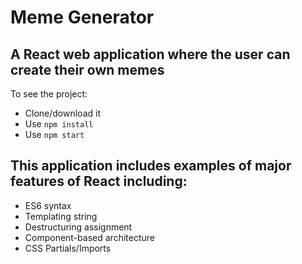 # Meme Generator

## A React web application where the user can create their own memes

To see the project:
- Clone/download it
- Use ```npm install```
- Use ```npm start```

## This application includes examples of major features of React including:
- ES6 syntax
- Templating string
- Destructuring assignment
- Component-based architecture
- CSS Partials/Imports
   

